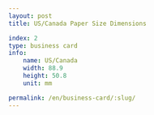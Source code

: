 ```yaml
---
layout: post
title: US/Canada Paper Size Dimensions

index: 2
type: business card
info:
    name: US/Canada
    width: 88.9
    height: 50.8
    unit: mm

permalink: /en/business-card/:slug/
---
```



